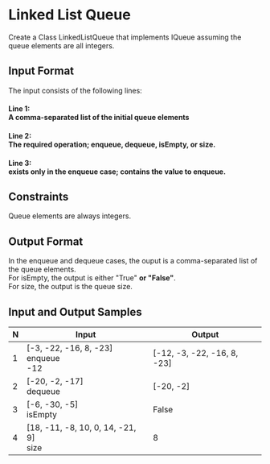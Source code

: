 # Linked List Queue

Create a Class LinkedListQueue that implements IQueue assuming the queue elements are all integers.

## Input Format

The input consists of the following lines:

#### Line 1:<br> A comma-separated list of the initial queue elements
#### Line 2:<br> The required operation; enqueue, dequeue, isEmpty, or size.
#### Line 3:<br> exists only in the enqueue case; contains the value to enqueue.

## Constraints

Queue elements are always integers.

## Output Format

In the enqueue and dequeue cases, the ouput is a comma-separated list of the queue elements.<br />
For isEmpty, the output is either "True" **or "False"**.<br />
For size, the output is the queue size.<br />

## Input and Output Samples

|N| Input | Output |
|--|-------|--------|
|1|[-3, -22, -16, 8, -23]<br>enqueue<br>-12|[-12, -3, -22, -16, 8, -23]|
|2|[-20, -2, -17]<br>dequeue|[-20, -2]|
|3|[-6, -30, -5]<br>isEmpty|False|
|4|[18, -11, -8, 10, 0, 14, -21, 9]<br>size|8|